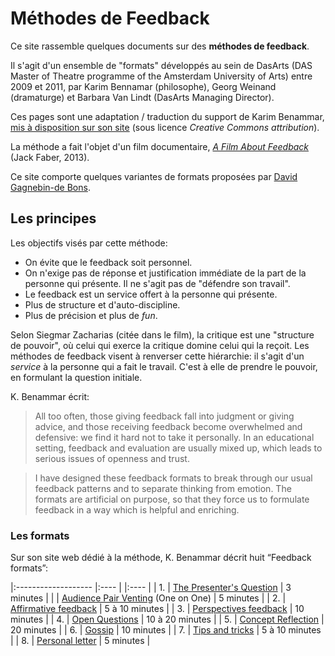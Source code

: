 # Méthodes de Feedback

Ce site rassemble quelques documents sur des **méthodes de feedback**. 

Il s'agit d'un ensemble de "formats" développés au sein de DasArts (DAS Master of Theatre programme of the Amsterdam University of Arts) entre 2009 et 2011, par Karim Bennamar (philosophe), Georg Weinand (dramaturge) et Barbara Van Lindt (DasArts Managing Director).

Ces pages sont une adaptation / traduction du support de Karim Benammar, [mis à disposition sur son site](https://philosophy.teachable.com/p/learning-from-feedback) (sous licence *Creative Commons attribution*).

La méthode a fait l'objet d'un film documentaire, *[A Film About Feedback](https://vimeo.com/97319636)* (Jack Faber, 2013).

Ce site comporte quelques variantes de formats proposées par [David Gagnebin-de Bons](https://davidg.ch/).

## Les principes

Les objectifs visés par cette méthode:

- On évite que le feedback soit personnel.
- On n'exige pas de réponse et justification immédiate de la part de la personne qui présente. Il ne s'agit pas de "défendre son travail".
- Le feedback est un service offert à la personne qui présente.
- Plus de structure et d'auto-discipline.
- Plus de précision et plus de *fun*.

Selon Siegmar Zacharias (citée dans le film), la critique est une "structure de pouvoir", où celui qui exerce la critique domine celui qui la reçoit. Les méthodes de feedback visent à renverser cette hiérarchie: il s'agit d'un *service* à la personne qui a fait le travail. C'est à elle de prendre le pouvoir, en formulant la question initiale.

K. Benammar écrit: 

> All too often, those giving feedback fall into judgment or giving advice, and those receiving feedback become overwhelmed and defensive: we find it hard not to take it personally. In an educational setting, feedback and evaluation are usually mixed up, which leads to serious issues of openness and trust.

> I have designed these feedback formats to break through our usual feedback patterns and to separate thinking from emotion. The formats are artificial on purpose, so that they force us to formulate feedback in a way which is helpful and enriching.

### Les formats

Sur son site web dédié à la méthode, K. Benammar décrit huit “Feedback formats”:

|:------------------- |:---- | |:---- |
| 1. | [The Presenter's Question](presenters-question.html)  | 3 minutes |
|    | [Audience Pair Venting](tete-a-tete.html) (One on One)  | 5 minutes |
| 2. | [Affirmative feedback](affirmative-feedback.html)  | 5 à 10 minutes |
| 3. | [Perspectives feedback](perspectives-feedback.html)  | 10 minutes |
| 4. | [Open Questions](open-questions.html)  | 10 à 20 minutes |
| 5. | [Concept Reflection](concept-reflection.html)  | 20 minutes |
| 6. | [Gossip](gossip.html) | 10 minutes |
| 7. | [Tips and tricks](tips-and-tricks.html)  | 5 à 10 minutes |
| 8. | [Personal letter](personal-letter.html) | 5 minutes |

